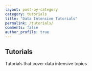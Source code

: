 ```yaml
---
layout: post-by-category
category: tutorials
title: "Data Intensive Tutorials"
permalink: /tutorials/
comments: false
author_profile: true
---
```


## Tutorials
Tutorials that cover data intensive topics
